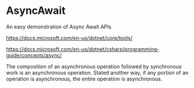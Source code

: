 # AsyncAwait
An easy demonstration of Async Await APIs

https://docs.microsoft.com/en-us/dotnet/core/tools/

https://docs.microsoft.com/en-us/dotnet/csharp/programming-guide/concepts/async/


The composition of an asynchronous operation followed by synchronous work is an asynchronous operation. Stated another way, if any portion of an operation is asynchronous, the entire operation is asynchronous.
